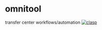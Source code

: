 # omnitool
transfer center workflows/automation
[![clasp](https://img.shields.io/badge/built%20with-clasp-4285f4.svg)](https://github.com/google/clasp)
